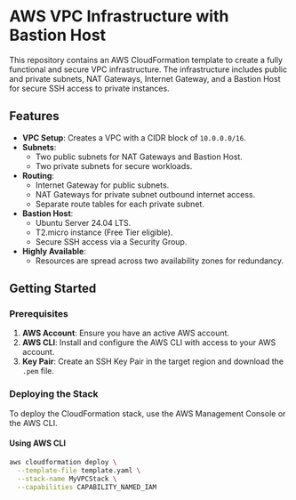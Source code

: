 # AWS VPC Infrastructure with Bastion Host

This repository contains an AWS CloudFormation template to create a fully functional and secure VPC infrastructure. The infrastructure includes public and private subnets, NAT Gateways, Internet Gateway, and a Bastion Host for secure SSH access to private instances.

## Features

- **VPC Setup**: Creates a VPC with a CIDR block of `10.0.0.0/16`.
- **Subnets**:
  - Two public subnets for NAT Gateways and Bastion Host.
  - Two private subnets for secure workloads.
- **Routing**:
  - Internet Gateway for public subnets.
  - NAT Gateways for private subnet outbound internet access.
  - Separate route tables for each private subnet.
- **Bastion Host**:
  - Ubuntu Server 24.04 LTS.
  - T2.micro instance (Free Tier eligible).
  - Secure SSH access via a Security Group.
- **Highly Available**:
  - Resources are spread across two availability zones for redundancy.

## Getting Started

### Prerequisites
1. **AWS Account**: Ensure you have an active AWS account.
2. **AWS CLI**: Install and configure the AWS CLI with access to your AWS account.
3. **Key Pair**: Create an SSH Key Pair in the target region and download the `.pem` file.

### Deploying the Stack
To deploy the CloudFormation stack, use the AWS Management Console or the AWS CLI.

#### Using AWS CLI
```bash
aws cloudformation deploy \
  --template-file template.yaml \
  --stack-name MyVPCStack \
  --capabilities CAPABILITY_NAMED_IAM
